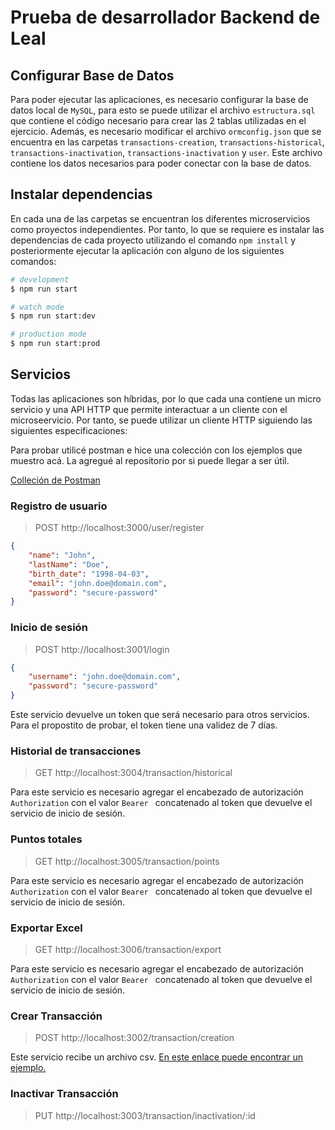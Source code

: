 # Prueba de desarrollador Backend de Leal

## Configurar Base de Datos

Para poder ejecutar las aplicaciones, es necesario configurar la base de datos local de `MySQL`, para esto se puede utilizar el archivo `estructura.sql` que contiene el código necesario para crear las 2 tablas utilizadas en el ejercicio. Además, es necesario modificar el archivo `ormconfig.json` que se encuentra en las carpetas `transactions-creation`, `transactions-historical`, `transactions-inactivation`, `transactions-inactivation` y `user`. Este archivo contiene los datos necesarios para poder conectar con la base de datos.

## Instalar dependencias

En cada una de las carpetas se encuentran los diferentes microservicios como proyectos independientes. Por tanto, lo que se requiere es instalar las dependencias de cada proyecto utilizando el comando `npm install` y posteriormente ejecutar la aplicación con alguno de los siguientes comandos:

```bash
# development
$ npm run start

# watch mode
$ npm run start:dev

# production mode
$ npm run start:prod
```

## Servicios

Todas las aplicaciones son híbridas, por lo que cada una contiene un micro servicio y una API HTTP que permite interactuar a un cliente con el microseervicio. Por tanto, se puede utilizar un cliente HTTP siguiendo las siguientes especificaciones:

Para probar utilicé postman e hice una colección con los ejemplos que muestro acá. La agregué al repositorio por si puede llegar a ser útil.

[Colleción de Postman]()

### Registro de usuario

> POST http://localhost:3000/user/register

```json
{
	"name": "John",
	"lastName": "Doe",
	"birth_date": "1998-04-03",
	"email": "john.doe@domain.com",
	"password": "secure-password"
}
```

### Inicio de sesión

> POST http://localhost:3001/login

```json
{
	"username": "john.doe@domain.com",
	"password": "secure-password"
}
```

Este servicio devuelve un token que será necesario para otros servicios. Para el propostito de probar, el token tiene una validez de 7 días.

### Historial de transacciones

> GET http://localhost:3004/transaction/historical

Para este servicio es necesario agregar el encabezado de autorización `Authorization` con el valor `Bearer ` concatenado al token que devuelve el servicio de inicio de sesión.


### Puntos totales

> GET http://localhost:3005/transaction/points

Para este servicio es necesario agregar el encabezado de autorización `Authorization` con el valor `Bearer ` concatenado al token que devuelve el servicio de inicio de sesión.

### Exportar Excel

> GET http://localhost:3006/transaction/export

Para este servicio es necesario agregar el encabezado de autorización `Authorization` con el valor `Bearer ` concatenado al token que devuelve el servicio de inicio de sesión.

### Crear Transacción

> POST http://localhost:3002/transaction/creation

Este servicio recibe un archivo csv. [En este enlace puede encontrar un ejemplo.](https://raw.githubusercontent.com/matrujillo10/prueba-leal/master/transactions.csv)

### Inactivar Transacción

> PUT http://localhost:3003/transaction/inactivation/:id
